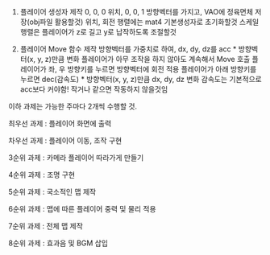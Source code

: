 1. 플레이어 생성자 제작
  0, 0, 0 위치, 0, 0, 1 방향벡터를 가지고, VAO에 정육면체 저장(obj파일 활용할것)
  위치, 회전 행렬에는 mat4 기본생성자로 초기화할것
  스케일 행렬은 플레이어가 z로 길고 y로 납작하도록 조절할것
  
2. 플레이어 Move 함수 제작
  방향벡터를 가중치로 하여, dx, dy, dz를 acc * 방향벡터(x, y, z)만큼 변화
  플레이어가 아무 조작을 하지 않아도 계속해서 Move 호출
  플레이어가 좌, 우 방향키를 누르면 방향벡터에 회전 적용
  플레이어가 아래 방향키를 누르면 dec(감속도) * 방향벡터(x, y, z)만큼 dx, dy, dz 변화
  감속도는 기본적으로 acc보다 커야함! 작거나 같으면 작동하지 않을것임
  
이하 과제는 가능한 주마다 2개씩 수행할 것.  

최우선 과제 : 플레이어 화면에 출력

차우선 과제 : 플레이어 이동, 조작 구현

3순위 과제 : 카메라 플레이어 따라가게 만들기

4순위 과제 : 조명 구현

5순위 과제 : 국소적인 맵 제작

6순위 과제 : 맵에 따른 플레이어 중력 및 물리 적용

7순위 과제 : 전체 맵 제작

8순위 과제 : 효과음 및 BGM 삽입
